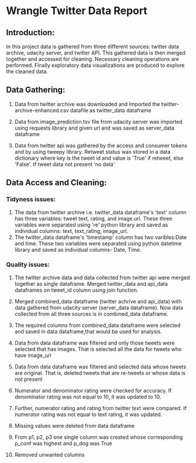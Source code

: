 
# Wrangle Twitter Data Report
## Introduction:
In this project data is gathered from three different sources: twitter data archive, udacity server, and twitter API. This gathered data is then merged together and accessed for cleaning. Necessary cleaning operations are performed. Finally exploratory data visualizations are produced to explore the cleaned data.

## Data Gathering:
1. Data from twitter archive was downloaded and Imported the twitter-archive-enhanced.csv datafile as twitter_data dataframe

2. Data from image_prediction.tsv file from udacity server was imported using requests library and given url and was saved as server_data dataframe

3. Data from twitter api was gathered by the access and consumer tokens and by using tweepy library. Retweet status was stored in a data dictionary where key is the tweet id and value is 'True' if retweet, else 'False'. If tweet data not present 'no data'

## Data Access and Cleaning:
### Tidyness issues:
 1. The data from twitter archive i.e. twitter_data dataframe's 'text' column has three variables: tweet text, rating, and image url. These three variables were separated using 're' python library and saved as individual columns: text, text_rating, image_url.
 2. The twitter_data dataframe's 'timestamp' column has two varibles:Date and time. These two variables were separated using python datetime library and saved as individual columns- Date, Time.
 
### Quality issues:

1. The twitter archive data and data collected from twitter api were merged together as single dataframe. Merged twitter_data and api_data dataframes on tweet_id column using join function.

2. Merged combined_data dataframe (twitter achrive and api_data) with data gathered from udacity server (server_data dataframe). Now data collected from all three sources is in combined_data dataframe.

3. The required columns from combined_data dataframe were selected and saved in data dataframe,that would be used for analysis.

4. Data from data dataframe was filtered and only those tweets were selected that has images. That is selected all the data for tweets who have image_url

5. Data from data dataframe was filtered and selected data whose tweets are original. That is, deleted tweets that are re-tweets or whose data is not present

6. Numerator and denominator rating were checked for accuracy. If denominator rating was not equal to 10, it was updated to 10.

7. Further, numerator rating and rating from twitter text were compared. If numerator rating was not equal to text rating, it was updated.

8.  Missing values were deleted from data dataframe

9. From p1, p2, p3 one single column  was created whose corresponding p_conf was highest and p_dog was True

10. Removed unwanted columns
